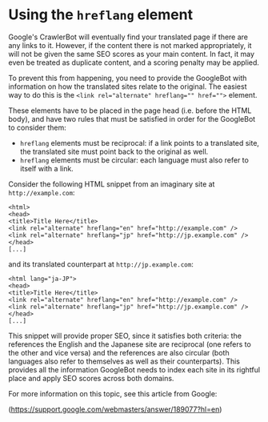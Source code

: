 # Using the `hreflang` element

Google's CrawlerBot will eventually find your translated page if there are any links to it. However, if the content there is not marked appropriately, it will not be given the same SEO scores as your main content. In fact, it may even be treated as duplicate content, and a scoring penalty may be applied.

To prevent this from happening, you need to provide the GoogleBot with information on how the translated sites relate to the original. The easiest way to do this is the `<link rel="alternate" hreflang="" href="">` element.

These elements have to be placed in the page head (i.e. before the HTML body), and have two rules that must be satisfied in order for the GoogleBot to consider them:  
- `hreflang` elements must be reciprocal: if a link points to a translated site, the translated site must point back to the original as well.
- `hreflang` elements must be circular: each language must also refer to itself with a link.

Consider the following HTML snippet from an imaginary site at `http://example.com`:  
```
<html>
<head>
<title>Title Here</title>
<link rel="alternate" hreflang="en" href="http://example.com" />
<link rel="alternate" hreflang="jp" href="http://jp.example.com" />
</head>
[...]
```

and its translated counterpart at `http://jp.example.com`:  
```
<html lang="ja-JP">
<head>
<title>Title Here</title>
<link rel="alternate" hreflang="en" href="http://example.com" />
<link rel="alternate" hreflang="jp" href="http://jp.example.com" />
</head>
[...]
```

This snippet will provide proper SEO, since it satisfies both criteria: the references the English and the Japanese site are reciprocal (one refers to the other and vice versa) and the references are also circular (both languages also refer to themselves as well as their counterparts). This provides all the information GoogleBot needs to index each site in its rightful place and apply SEO scores across both domains.

For more information on this topic, see this article from Google:

(https://support.google.com/webmasters/answer/189077?hl=en)
